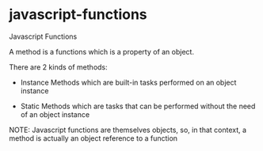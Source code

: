 # javascript-functions
Javascript Functions


A method is a functions which is a property of an object.

There are 2 kinds of methods:

- Instance Methods which are built-in tasks performed on an object instance

- Static Methods which are tasks that can be performed without the need of an object instance

NOTE: Javascript functions are themselves objects, so, in that context, a method is actually an object reference to a function


